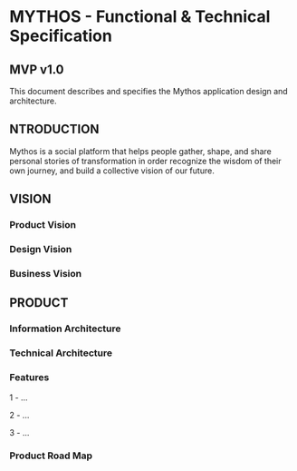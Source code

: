 # MYTHOS - Functional & Technical Specification
## MVP v1.0

This document describes and specifies the Mythos application design and architecture.


## NTRODUCTION

Mythos is a social platform that helps people gather, shape, and share personal stories of transformation in order recognize the wisdom of their own journey, and build a collective vision of our future.

## VISION
### Product Vision
### Design Vision
### Business Vision

## PRODUCT
### Information Architecture
### Technical Architecture

### Features

1 - ...

2 - ...

3 - ... 

### Product Road Map
